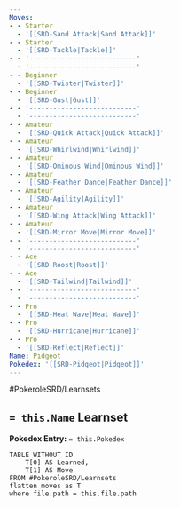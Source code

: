 ```yaml
---
Moves:
- - Starter
  - '[[SRD-Sand Attack|Sand Attack]]'
- - Starter
  - '[[SRD-Tackle|Tackle]]'
- - '---------------------------'
  - '---------------------------'
- - Beginner
  - '[[SRD-Twister|Twister]]'
- - Beginner
  - '[[SRD-Gust|Gust]]'
- - '---------------------------'
  - '---------------------------'
- - Amateur
  - '[[SRD-Quick Attack|Quick Attack]]'
- - Amateur
  - '[[SRD-Whirlwind|Whirlwind]]'
- - Amateur
  - '[[SRD-Ominous Wind|Ominous Wind]]'
- - Amateur
  - '[[SRD-Feather Dance|Feather Dance]]'
- - Amateur
  - '[[SRD-Agility|Agility]]'
- - Amateur
  - '[[SRD-Wing Attack|Wing Attack]]'
- - Amateur
  - '[[SRD-Mirror Move|Mirror Move]]'
- - '---------------------------'
  - '---------------------------'
- - Ace
  - '[[SRD-Roost|Roost]]'
- - Ace
  - '[[SRD-Tailwind|Tailwind]]'
- - '---------------------------'
  - '---------------------------'
- - Pro
  - '[[SRD-Heat Wave|Heat Wave]]'
- - Pro
  - '[[SRD-Hurricane|Hurricane]]'
- - Pro
  - '[[SRD-Reflect|Reflect]]'
Name: Pidgeot
Pokedex: '[[SRD-Pidgeot|Pidgeot]]'
---
```


#PokeroleSRD/Learnsets

## `= this.Name` Learnset

**Pokedex Entry:** `= this.Pokedex`

```dataview
TABLE WITHOUT ID
    T[0] AS Learned,
    T[1] AS Move
FROM #PokeroleSRD/Learnsets
flatten moves as T
where file.path = this.file.path
```
